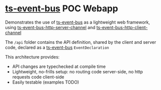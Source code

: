 # [ts-event-bus](https://github.com/Dashlane/ts-event-bus) POC Webapp

Demonstrates the use of [ts-event-bus](https://github.com/Dashlane/ts-event-bus) as a lightweight web framework, using [ts-event-bus-http-server-channel](https://github.com/lguychard/ts-event-bus-server-channel) and [ts-event-bus-http-client-channel](https://github.com/lguychard/ts-event-bus-client-channel)

The `/api` folder contains the API definition, shared by the client and server code, declared as a [ts-event-bus](https://github.com/Dashlane/ts-event-bus) `EventDeclaration`

This architecture provides:
- API changes are typechecked at compile time
- Lightweight, no-frills setup: no routing code server-side, no http requests code client-side
- Easily testable (examples TODO)
